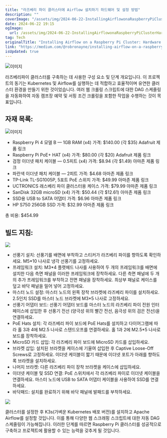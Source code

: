 ```yaml
---
title: "라즈베리 파이 클러스터에 Airflow 설치하기 하드웨어 및 설정 방법"
description: ""
coverImage: "/assets/img/2024-06-22-InstallingAirflowonaRaspberryPiClusterHardwareandSetup_0.png"
date: 2024-06-22 19:15
ogImage:
  url: /assets/img/2024-06-22-InstallingAirflowonaRaspberryPiClusterHardwareandSetup_0.png
tag: Tech
originalTitle: "Installing Airflow on a Raspberry Pi Cluster: Hardware and Setup"
link: "https://medium.com/@robronayne/installing-airflow-on-a-raspberry-pi-cluster-hardware-and-setup-7b34ae5655bd"
isUpdated: true
---
```


![이미지](/assets/img/2024-06-22-InstallingAirflowonaRaspberryPiClusterHardwareandSetup_0.png)

라즈베리파이 클러스터를 구축하는 데 사용한 구성 요소 및 단계 개요입니다. 이 프로젝트의 동기는 Kubernetes 및 Airflow를 실행하는 데 적합하고 효율적이며 유연한 클러스터 환경을 만들기 위한 것이었습니다. 여러 웹 크롤링 스크립트에 대한 DAG 스케줄링을 자동화하여 자동 캠프장 예약 및 서핑 조건 크롤링을 포함한 작업을 수행하는 것이 목표입니다.

## 자재 목록:

![이미지](/assets/img/2024-06-22-InstallingAirflowonaRaspberryPiClusterHardwareandSetup_1.png)

<div class="content-ad"></div>

- Raspberry Pi 4 모델 B — 1GB RAM (x4)
  가격: $140.00 (각 $35)
  Adafruit 제품 링크
- Raspberry Pi PoE+ HAT (x4)
  가격: $80.00 (각 $20)
  Adafruit 제품 링크
- 검정 이더넷 패치 케이블 — 0.5피트 (x4)
  가격: $8.94 (각 $1.49)
  아마존 제품 링크
- 파란색 이더넷 패치 케이블 — 2피트
  가격: $4.68
  아마존 제품 링크
- TP-Link TL-SG1005P, 5포트 PoE 스위치
  가격: $49.99
  아마존 제품 링크
- UCTRONICS 래스베리 파이 클러스터용 케이스
  가격: $79.99
  아마존 제품 링크
- SanDisk 32GB microSD (x4)
  가격: $50.44 (각 $12.61)
  아마존 제품 링크
- SSD용 USB to SATA 어댑터
  가격: $6.96
  아마존 제품 링크
- HP S750 256GB SSD
  가격: $32.99
  아마존 제품 링크

총 비용: $454.99

## 빌드 지침:

<img src="/assets/img/2024-06-22-InstallingAirflowonaRaspberryPiClusterHardwareandSetup_2.png" />

<div class="content-ad"></div>

- 선풍기 설치: 선풍기를 배면에 부착하고 스티커가 라즈베리 파이를 향하도록 확인하세요. M5\*10 나사로 냉각 선풍기를 고정하세요.
- 프레임워크 설치: M3\*4 플랫헤드 나사를 사용하여 두 개의 프레임워크를 배면에 설치한 다음 측면 패널을 이러한 프레임워크에 장착하세요. 다른 측면 패널에 두 개의 추가 프레임워크를 부착하고 전면 패널을 장착하세요. 최상부 패널로 케이스를 덮고 바닥 패널을 밀어 넣어 고정하세요.
- 마스터 노드 설정: 마스터 노드의 왼쪽 장착 브라켓에 라즈베리 파이를 설치하세요. 2.5인치 SSD를 마스터 노드 브라켓에 M3\*5 나사로 고정하세요.
- 선풍기 어댑터 보드: 선풍기 어댑터 보드를 마스터 노드의 라즈베리 파이 전원 인터페이스에 삽입한 후 선풍기 전선 (양극성 위의 빨간 전선, 음극성 위의 검은 전선)을 연결하세요.
- PoE Hats 설치: 각 라즈베리 파이 보드에 PoE Hats를 설치하고 다이어그램에 따라 홀 3과 4에 M2.5 나사로 스탠드오프를 연결하세요. 홀 1과 2에 M2.5\*5 나사로 보드를 장착하세요.
- MicroSD 카드 삽입: 각 라즈베리 파이 보드에 MicroSD 카드를 삽입하세요.
- 브라켓 삽입: 설치된 브라켓을 케이스에 기울여 삽입한 후 Captive Loose-Off Screws로 고정하세요. 이더넷 케이블이 짧기 때문에 이더넷 포트가 아래를 향하도록 브라켓을 설치하세요.
- 나머지 브라켓: 다른 라즈베리 파이 장착 브라켓을 케이스에 삽입하세요.
- 이더넷 케이블 및 SSD 연결: PoE 스위치에서 각 라즈베리 파이로 이더넷 케이블을 연결하세요. 마스터 노드에 USB to SATA 어댑터 케이블을 사용하여 SSD를 연결하세요.
- 바닥패드: 설치를 완료하기 위해 바닥 패널에 발패드를 부착하세요.

<img src="/assets/img/2024-06-22-InstallingAirflowonaRaspberryPiClusterHardwareandSetup_3.png" />

클러스터를 설정한 후 K3s(가벼운 Kubernetes 배포 버전)를 설치하고 Apache Airflow를 설정할 것입니다. 이를 통해 다양한 웹 스크래핑 스크립트에 대한 자동 DAG 스케줄링이 가능해집니다. 이러한 단계를 따르면 Raspberry Pi 클러스터를 성공적으로 구축하고 프로젝트에 활용할 수 있는 능력을 갖추게 될 것입니다.
